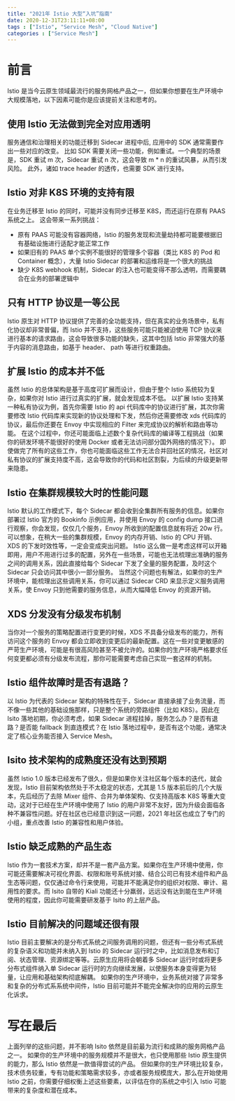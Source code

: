 ```yaml
---
title: "2021年 Istio 大型“入坑”指南"
date: 2020-12-31T23:11:11+08:00
tags : ["Istio", "Service Mesh", "Cloud Native"]
categories : ["Service Mesh"]
---
```


# 前言
Istio 是当今云原生领域最流行的服务网格产品之一，但如果你想要在生产环境中大规模落地，以下因素可能你是应该提前关注和思考的。

## 使用 Istio 无法做到完全对应用透明
服务通信和治理相关的功能迁移到 Sidecar 进程中后, 应用中的 SDK 通常需要作出一些对应的改变。
比如 SDK 需要关闭一些功能，例如重试。一个典型的场景是，SDK 重试 m 次，Sidecar 重试 n 次，这会导致 m * n 的重试风暴，从而引发风险。
此外，诸如 trace header 的透传，也需要 SDK 进行支持。

## Istio 对非 K8S 环境的支持有限
在业务迁移至 Istio 的同时，可能并没有同步迁移至 K8S，而还运行在原有 PAAS 系统之上。
这会带来一系列挑战：
* 原有 PAAS 可能没有容器网络，Istio 的服务发现和流量劫持都可能要根据旧有基础设施进行适配才能正常工作
* 如果旧有的 PAAS 单个实例不能很好的管理多个容器（类比 K8S 的 Pod 和 Container 概念），大量 Istio Sidecar 的部署和运维将是一个很大的挑战
* 缺少 K8S webhook 机制，Sidecar 的注入也可能变得不那么透明，而需要耦合在业务的部署逻辑中

## 只有 HTTP 协议是一等公民
Istio 原生对 HTTP 协议提供了完善的全功能支持，但在真实的业务场景中，私有化协议却非常普偏，而 Istio 并不支持，这些服务可能只能被迫使用 TCP 协议来进行基本的请求路由，这会导致很多功能的缺失，这其中包括 Istio 非常强大的基于内容的消息路由，如基于 header、 path 等进行权重路由。

## 扩展 Istio 的成本并不低
虽然 Istio 的总体架构是基于高度可扩展而设计，但由于整个 Istio 系统较为复杂，如果你对 Istio 进行过真实的扩展，就会发现成本不低。
以扩展 Istio 支持某一种私有协议为例，首先你需要 Istio 的 api 代码库中的协议进行扩展，其次你需要修改 Istio 代码库来实现新的协议处理和下发，然后你还需要修改 xds 代码库的协议，最后你还要在 Envoy 中实现相应的 Filter 来完成协议的解析和路由等功能。
在这个过程中，你还可能面临上述数个复杂代码库的编译等工程挑战（如果你的研发环境不能很好的使用 Docker 或者无法访问部分国外网络的情况下）。
即使做完了所有的这些工作，你也可能面临这些工作无法合并回社区的情况，社区对私有协议的扩展支持度不高，这会导致你的代码和社区割裂，为后续的升级更新带来隐患。

## Istio 在集群规模较大时的性能问题
Istio 默认的工作模式下，每个 Sidecar 都会收到全集群所有服务的信息。如果你部署过 Istio 官方的 Bookinfo 示例应用，并使用 Envoy 的 config dump 接口进行观察，你会发现，仅仅几个服务，Envoy 所收到的配置信息就有将近 20w 行。
可以想象，在稍大一些的集群规模，Envoy 的内存开销、Istio 的 CPU 开销、XDS 的下发时效性等，一定会变成突出问题。
Istio 这么做一是考虑这样可以开箱即用，用户不用进行过多的配置，另外在一些场景，可能也无法梳理出准确的服务之间的调用关系，因此直接给每个 Sidecar 下发了全量的服务配置，及时这个 Sidecar 只会访问其中很小一部分服务。
当然这个问题也有解法，如果你的生产环境中，能梳理出这些调用关系，你可以通过 Sidecar CRD 来显示定义服务调用关系，使 Envoy 只到他需要的服务信息，从而大幅降低 Envoy 的资源开销。

## XDS 分发没有分级发布机制
当你对一个服务的策略配置进行变更的时候，XDS 不具备分级发布的能力，所有访问这个服务的 Envoy 都会立即收到变更后的最新配置。这在一些对变更敏感的严苛生产环境，可能是有很高风险甚至不被允许的。如果你的生产环境严格要求任何变更都必须有分级发布流程，那你可能需要考虑自己实现一套这样的机制。

## Istio 组件故障时是否有退路？
以 Istio  为代表的 Sidecar 架构的特殊性在于，Sidecar 直接承接了业务流量，而不像一些其他的基础设施那样，只是整个系统的旁路组件（比如 K8S）。因此在 Isito 落地初期，你必须考虑，如果 Sidecar 进程挂掉，服务怎么办？是否有退路？是否能 fallback 到直连模式？在 Istio 落地过程中，是否有这个功能，通常决定了核心业务能否接入 Service Mesh。

## Isito 技术架构的成熟度还没有达到预期
虽然 Istio 1.0 版本已经发布了很久，但是如果你关注社区每个版本的迭代，就会发现，Istio 目前架构依然处于不太稳定的状态，尤其是 1.5 版本前后的几个大版本，先后经历了去除 Mixer 组件、合并为单体架构、仅支持高版本 K8S 等重大变动，这对于已经在生产环境中使用了 Istio 的用户非常不友好，因为升级会面临各种不兼容性问题。好在社区也已经意识到这一问题，2021 年社区也成立了专门的小组，重点改善 Istio 的兼容性和用户体验。

## Istio 缺乏成熟的产品生态
Istio 作为一套技术方案，却并不是一套产品方案。如果你在生产环境中使用，你可能还需要解决可视化界面、权限和账号系统对接、结合公司已有技术组件和产品生态等问题，仅仅通过命令行来使用，可能并不能满足你的组织对权限、审计、易用性的要求。而 Isito 自带的 Kiali 功能还十分羸弱，远远没有达到能在生产环境使用的程度，因此你可能需要研发基于 Isito 的上层产品。

## Istio 目前解决的问题域还很有限
Istio 目前主要解决的是分布式系统之间服务调用的问题，但还有一些分布式系统的复杂语义和功能并未纳入到 Istio 的 Sidecar 运行时之中，比如消息发布和订阅、状态管理、资源绑定等等。云原生应用将会朝着多 Sidecar 运行时或将更多分布式组件纳入单 Sidecar 运行时的方向继续发展，以使服务本身变得更为轻量，让应用和基础架构彻底解耦。
如果你的生产环境中，业务系统对接了非常多和复杂的分布式系系统中间件，Istio 目前可能并不能完全解决你的应用的云原生化诉求。

# 写在最后
上面列举的这些问题，并不影响 Isito 依然是目前最为流行和成熟的服务网格产品之一。
如果你的生产环境中的服务规模并不是很大，也只使用那些 Istio 原生提供的能力，那么 Istio 依然是一款值得尝试的产品。
但如果你的生产环境比较复杂，技术债务较重，专有功能和策略需求较多，亦或者服务规模庞大，那么在开始使用 Istio 之前，你需要仔细权衡上述这些要素，以评估在你的系统之中引入 Istio 可能带来的复杂度和潜在成本。
